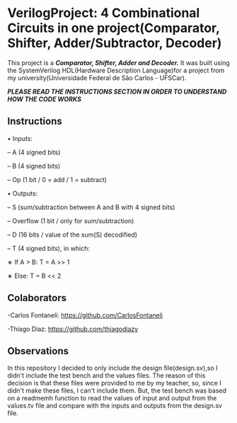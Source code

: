# VerilogProject: 4 Combinational Circuits in one project(Comparator, Shifter, Adder/Subtractor, Decoder)
This project is a ***Comparator, Shifter, Adder and Decoder.*** It was built using the SystemVerilog HDL(Hardware Description Language)for a project from my university(Universidade Federal de São Carlos - UFSCar). 

***PLEASE READ THE INSTRUCTIONS SECTION IN ORDER TO UNDERSTAND HOW THE CODE WORKS***

## Instructions
• Inputs:


– A (4 signed bits)


– B (4 signed bits)


– Op (1 bit / 0 = add / 1 = subtract)


• Outputs:

– S (sum/subtraction between A and B with 4 signed bits)


– Overflow (1 bit / only for sum/subtraction)


– D (16 bits / value of the sum(S) decodified)


– T (4 signed bits), in which:


∗ If A > B: T = A >> 1


∗ Else: T = B << 2

## Colaborators
-Carlos Fontaneli: https://github.com/CarlosFontaneli

-Thiago Diaz: https://github.com/thiagodiazv

## Observations
In this repository I decided to only include the design file(design.sv),so I didn't include the test bench and the values files. The reason of this decision is that these files were provided to me by my teacher, so, since I didn't make these files, I can't include them. But, the test bench was based on a readmemh function to read the values of input and output from the values.tv file and compare with the inputs and outputs from the design.sv file.
